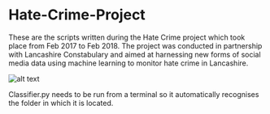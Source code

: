# Hate-Crime-Project
These are the scripts written during the Hate Crime project which took place from Feb 2017 to Feb 2018. The project was conducted in partnership with Lancashire Constabulary and aimed at harnessing new forms of social media data using machine learning to monitor hate crime in Lancashire.

![alt text](https://github.com/mednche/Hate-Crime-Project/blob/master/Flowchart%20methods.png)

Classifier.py needs to be run from a terminal so it automatically recognises the folder in which it is located.

